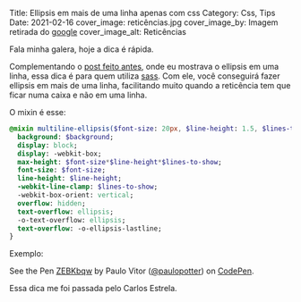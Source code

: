 Title: Ellipsis em mais de uma linha apenas com css
Category: Css, Tips
Date: 2021-02-16
cover_image: reticências.jpg
cover_image_by: Imagem retirada do <a href="https://www.google.com/search?q=reticencias&tbm=isch&ved=2ahUKEwjsqbSd_u7uAhVVMrkGHf-GCdUQ2-cCegQIABAA&oq=reticencias&gs_lcp=CgNpbWcQAzICCAAyAggAMgIIADICCAAyAggAMgIIADICCAAyAggAMgQIABAeMgQIABAeUJoLWJoLYOkNaABwAHgAgAFqiAFqkgEDMC4xmAEAoAEBqgELZ3dzLXdpei1pbWfAAQE&sclient=img&ei=bggsYOy6MtXk5OUP_42mqA0&bih=981&biw=2520#imgrc=msXkVi-Jn8jP0M" title="google">google</a>
cover_image_alt: Reticências

Fala minha galera, hoje a dica é rápida.

Complementando o [post feito antes](./como-fazer-reticenciasellipsis-apenas-com-css.html), onde eu mostrava o ellipsis em uma linha, essa dica é para quem utiliza [sass](https://sass-lang.com/guide).
Com ele, você conseguirá fazer ellipsis em mais de uma linha, facilitando muito quando a reticência tem que ficar numa caixa e não em uma linha.

O mixin é esse:

```sass
@mixin multiline-ellipsis($font-size: 20px, $line-height: 1.5, $lines-to-show: 10, $background: transparent) {
  background: $background;
  display: block;
  display: -webkit-box;
  max-height: $font-size*$line-height*$lines-to-show;
  font-size: $font-size;
  line-height: $line-height;
  -webkit-line-clamp: $lines-to-show;
  -webkit-box-orient: vertical;
  overflow: hidden;
  text-overflow: ellipsis;
  -o-text-overflow: ellipsis;
  text-overflow: -o-ellipsis-lastline;
}
```

Exemplo:

<p data-height="400" data-theme-id="dark" data-slug-hash="ZEBKbqw" data-default-tab="css,result" data-user="paulopotter" data-embed-version="2" data-pen-title="ZEBKbqw" class="codepen">See the Pen <a href="https://codepen.io/paulopotter/pen/ZEBKbqw/">ZEBKbqw</a> by Paulo Vitor (<a href="https://codepen.io/paulopotter">@paulopotter</a>) on <a href="https://codepen.io">CodePen</a>.</p>


Essa dica me foi passada pelo Carlos Estrela.

<script async src="https://production-assets.codepen.io/assets/embed/ei.js"></script>
